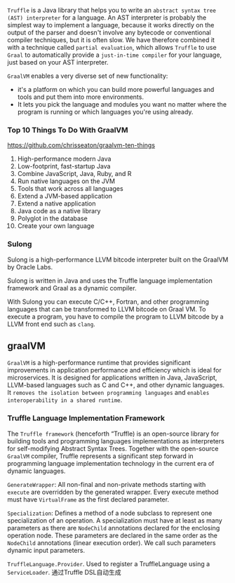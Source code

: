 `Truffle` is a Java library that helps you to write an `abstract syntax tree (AST) interpreter` for a language. An AST interpreter is probably the simplest way to implement a language, because it works directly on the output of the parser and doesn't involve any bytecode or conventional compiler techniques, but it is often slow. We have therefore combined it with a technique called `partial evaluation`, which allows `Truffle` to use `Graal` to automatically provide a `just-in-time compiler` for your language, just based on your AST interpreter.

`GraalVM` enables a very diverse set of new functionality:
- it's a platform on which you can build more powerful languages and tools and put them into more environments.
- It lets you pick the language and modules you want no matter where the program is running or which languages you're using already.

### Top 10 Things To Do With GraalVM
https://github.com/chrisseaton/graalvm-ten-things
1. High-performance modern Java
2. Low-footprint, fast-startup Java
3. Combine JavaScript, Java, Ruby, and R
4. Run native languages on the JVM
5. Tools that work across all languages
6. Extend a JVM-based application
7. Extend a native application
8. Java code as a native library
9. Polyglot in the database
10. Create your own language

### Sulong
Sulong is a high-performance LLVM bitcode interpreter built on the GraalVM by Oracle Labs.

Sulong is written in Java and uses the Truffle language implementation framework and Graal as a dynamic compiler.

With Sulong you can execute C/C++, Fortran, and other programming languages that can be transformed to LLVM bitcode on Graal VM. To execute a program, you have to compile the program to LLVM bitcode by a LLVM front end such as `clang`.

## graalVM
`GraalVM` is a high-performance runtime that provides significant improvements in application performance and efficiency which is ideal for microservices. It is designed for applications written in Java, JavaScript, LLVM-based languages such as C and C++, and other dynamic languages. It `removes the isolation between programming languages` and `enables interoperability in a shared runtime`.

### Truffle Language Implementation Framework
The `Truffle framework` (henceforth “Truffle) is an open-source library for building tools and programming languages implementations as interpreters for self-modifying Abstract Syntax Trees. Together with the open-source `GraalVM` compiler, Truffle represents a significant step forward in programming language implementation technology in the current era of dynamic languages.

`GenerateWrapper`: All non-final and non-private methods starting with `execute` are overridden by the generated wrapper. Every execute method must have `VirtualFrame` as the first declared parameter.

`Specialization`: Defines a method of a node subclass to represent one specialization of an operation. A specialization must have at least as many parameters as there are `NodeChild` annotations declared for the enclosing operation node. These parameters are declared in the same order as the `NodeChild` annotations (linear execution order). We call such parameters dynamic input parameters.

`TruffleLanguage.Provider`. Used to register a TruffleLanguage using a `ServiceLoader`. 通过Truffle DSL自动生成

